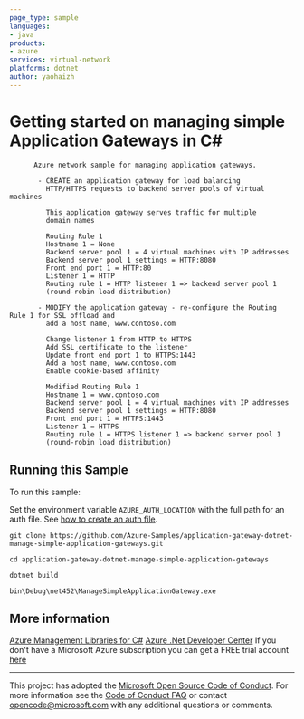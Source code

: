 ```yaml
---
page_type: sample
languages:
- java
products:
- azure
services: virtual-network
platforms: dotnet
author: yaohaizh
---
```


# Getting started on managing simple Application Gateways in C# #

          Azure network sample for managing application gateways.
         
           - CREATE an application gateway for load balancing
             HTTP/HTTPS requests to backend server pools of virtual machines
         
             This application gateway serves traffic for multiple
             domain names
         
             Routing Rule 1
             Hostname 1 = None
             Backend server pool 1 = 4 virtual machines with IP addresses
             Backend server pool 1 settings = HTTP:8080
             Front end port 1 = HTTP:80
             Listener 1 = HTTP
             Routing rule 1 = HTTP listener 1 => backend server pool 1
             (round-robin load distribution)
         
           - MODIFY the application gateway - re-configure the Routing Rule 1 for SSL offload and
             add a host name, www.contoso.com
         
             Change listener 1 from HTTP to HTTPS
             Add SSL certificate to the listener
             Update front end port 1 to HTTPS:1443
             Add a host name, www.contoso.com
             Enable cookie-based affinity
         
             Modified Routing Rule 1
             Hostname 1 = www.contoso.com
             Backend server pool 1 = 4 virtual machines with IP addresses
             Backend server pool 1 settings = HTTP:8080
             Front end port 1 = HTTPS:1443
             Listener 1 = HTTPS
             Routing rule 1 = HTTPS listener 1 => backend server pool 1
             (round-robin load distribution)
         


## Running this Sample ##

To run this sample:

Set the environment variable `AZURE_AUTH_LOCATION` with the full path for an auth file. See [how to create an auth file](https://github.com/Azure/azure-libraries-for-net/blob/master/AUTH.md).

    git clone https://github.com/Azure-Samples/application-gateway-dotnet-manage-simple-application-gateways.git

    cd application-gateway-dotnet-manage-simple-application-gateways

    dotnet build

    bin\Debug\net452\ManageSimpleApplicationGateway.exe

## More information ##

[Azure Management Libraries for C#](https://github.com/Azure/azure-sdk-for-net/tree/Fluent)
[Azure .Net Developer Center](https://azure.microsoft.com/en-us/develop/net/)
If you don't have a Microsoft Azure subscription you can get a FREE trial account [here](http://go.microsoft.com/fwlink/?LinkId=330212)

---

This project has adopted the [Microsoft Open Source Code of Conduct](https://opensource.microsoft.com/codeofconduct/). For more information see the [Code of Conduct FAQ](https://opensource.microsoft.com/codeofconduct/faq/) or contact [opencode@microsoft.com](mailto:opencode@microsoft.com) with any additional questions or comments.